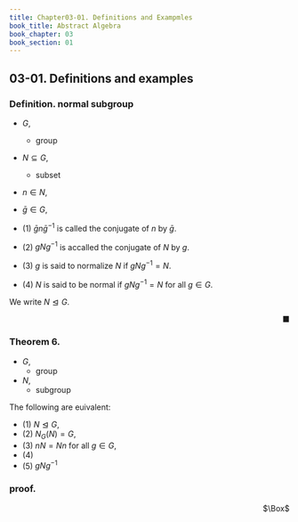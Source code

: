 ```yaml
---
title: Chapter03-01. Definitions and Exampmles
book_title: Abstract Algebra
book_chapter: 03
book_section: 01
---
```


## 03-01. Definitions and examples

### Definition. normal subgroup
* $G$,
    * group
* $N \subseteq G$,
    * subset
* $n \in N$,
* $\bar{g} \in G$,

* (1) $\bar{g}n\bar{g}^{-1}$ is called the conjugate of $n$ by $\bar{g}$.
* (2) $gNg^{-1}$ is accalled the conjugate of $N$ by $g$.
* (3) $g$ is said to normalize $N$ if $gNg^{-1} = N$.
* (4) $N$ is said to be normal if $gNg^{-1} = N$ for all $g \in G$.

We write $N \trianglelefteq G$.

<div class="end-of-statement" style="text-align: right">■</div>

### Theorem 6.
* $G$,
    * group
* $N$,
    * subgroup

The following are euivalent:

* (1) $N \trianglelefteq G$,
* (2) $N_{G}(N) = G$,
* (3) $nN = Nn$ for all $g \in G$,
* (4) 
* (5) $gNg^{-1}$

### proof.

<div class="QED" style="text-align: right">$\Box$</div>
